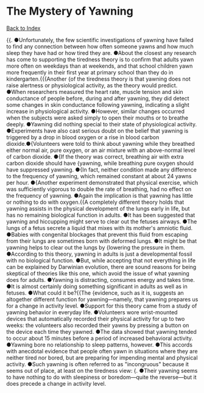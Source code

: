 # The Mystery of Yawning
[Back to Index](https://github.com/windows10010/tpoExtractor/blob/master/README.md)

{{. ●Unfortunately, the few scientific investigations of yawning have failed to find any connection between how often someone yawns and how much sleep they have had or how tired they are. ●About the closest any research has come to supporting the tiredness theory is to confirm that adults yawn more often on weekdays than at weekends, and that school children yawn more frequently in their first year at primary school than they do in kindergarten.{{{Another {of the tiredness theory is that yawning does not raise alertness or physiological activity, as the theory would predict. ●When researchers measured the heart rate, muscle tension and skin conductance of people before, during and after yawning, they did detect some changes in skin conductance following yawning, indicating a slight increase in physiological activity. ●However, similar changes occurred when the subjects were asked simply to open their mouths or to breathe deeply. ●Yawning did nothing special to their state of physiological activity. ●Experiments have also cast serious doubt on the belief that yawning is triggered by a drop in blood oxygen or a rise in blood carbon dioxide.●{Volunteers were told to think about yawning while they breathed either normal air, pure oxygen, or an air mixture with an above-normal level of carbon dioxide. ●{If the theory was correct, breathing air with extra carbon dioxide should have {yawning, while breathing pure oxygen should have suppressed yawning. ●{In fact, neither condition made any difference to the frequency of yawning, which remained constant at about 24 yawns per hour. ●{Another experiment demonstrated that physical exercise, which was sufficiently vigorous to double the rate of breathing, had no effect on the frequency of yawning. ●Again the implication is that yawning has little or nothing to do with oxygen.{{A completely different theory holds that yawning assists in the physical development of the lungs early in life, but has no remaining biological function in adults. ●It has been suggested that yawning and hiccupping might serve to clear out the fetuses airways. ●The lungs of a fetus secrete a liquid that mixes with its mother's amniotic fluid. ●Babies with congenital blockages that prevent this fluid from escaping from their lungs are sometimes born with deformed lungs. ●It might be that yawning helps to clear out the lungs by {lowering the pressure in them. ●According to this theory, yawning in adults is just a developmental fossil with no biological function. ●But, while accepting that not everything in life can be explained by Darwinian evolution, there are sound reasons for being skeptical of theories like this one, which avoid the issue of what yawning does for adults. ●Yawning is distracting, consumes energy and takes time. ●It is almost certainly doing something significant in adults as well as in fetuses. ●What could it be?{{The {evidence, such as it is, suggests an altogether different function for yawning—namely, that yawning prepares us for a change in activity level. ●Support for this theory came from a study of yawning behavior in everyday life. ●Volunteers wore wrist-mounted devices that automatically recorded their physical activity for up to two weeks: the volunteers also recorded their yawns by pressing a button on the device each time they yawned. ●The data showed that yawning tended to occur about 15 minutes before a period of increased behavioral activity. ●Yawning bore no relationship to sleep patterns, however. ●This accords with anecdotal evidence that people often yawn in situations where they are neither tired nor bored, but are preparing for impending mental and physical activity. ●Such yawning is often referred to as "incongruous" because it seems out of place, at least on the tiredness view: {. ●Their yawning seems to have nothing to do with sleepiness or boredom—quite the reverse—but it does precede a change in activity level.